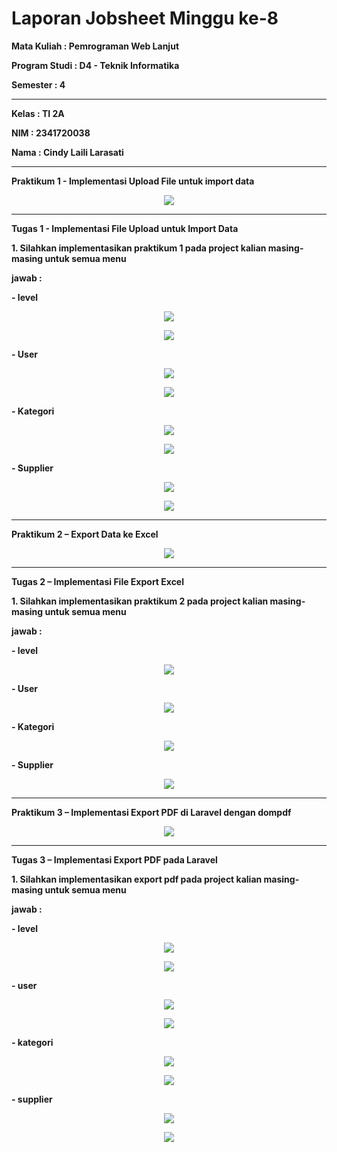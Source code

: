 # Laporan Jobsheet Minggu ke-8
<b>Mata Kuliah : Pemrograman Web Lanjut</b></p>
<b>Program Studi : D4 - Teknik Informatika</b></p>
<b>Semester : 4</b>
<hr>
<b>Kelas : TI 2A</b></p>
<b>NIM : 2341720038</b></p>
<b>Nama : Cindy Laili Larasati</b>
<hr>

<b>Praktikum 1 - Implementasi Upload File untuk import data<b>
<p align="center">
    <img src="Gambar/P1.png"></p>
<hr>

<b>Tugas 1 - Implementasi File Upload untuk Import Data<b>
<p>1. Silahkan implementasikan praktikum 1 pada project kalian masing-masing untuk semua 
menu </p>
<p>jawab :</p>
<p>- level</p>
<p align="center">
    <img src="Gambar/T1.1.png"></p>
<p align="center">
    <img src="Gambar/T1.2.png"></p>

<p>- User</p>
<p align="center">
    <img src="Gambar/T1.3.png"></p>
<p align="center">
    <img src="Gambar/T1.4.png"></p>

<p>- Kategori</p>
<p align="center">
    <img src="Gambar/T1.5.png"></p>
<p align="center">
    <img src="Gambar/T1.6.png"></p>

<p>- Supplier</p>
<p align="center">
    <img src="Gambar/T1.7.png"></p>
<p align="center">
    <img src="Gambar/T1.8.png"></p>
<hr>

<b>Praktikum 2 – Export Data ke Excel <b>
<p align="center">
    <img src="Gambar/P2.png"></p>
<hr>

<b>Tugas 2 – Implementasi File Export Excel<b>
<p>1. Silahkan implementasikan praktikum 2 pada project kalian masing-masing untuk semua 
menu</p>
<p>jawab :</p>
<p>- level</p>
<p align="center">
    <img src="Gambar/T2.1.png"></p>

<p>- User</p>
<p align="center">
    <img src="Gambar/T2.2.png"></p>

<p>- Kategori</p>
<p align="center">
    <img src="Gambar/T2.3.png"></p>

<p>- Supplier</p>
<p align="center">
    <img src="Gambar/T2.4.png"></p>
<hr>

<b>Praktikum 3 – Implementasi Export PDF di Laravel dengan dompdf<b>
<p align="center">
    <img src="Gambar/P3.png"></p>
<hr>

<b>Tugas 3 – Implementasi Export PDF pada Laravel<b>
<p>1. Silahkan implementasikan export pdf pada project kalian masing-masing untuk semua 
menu </p>
<p>jawab :</p>
<p>- level</p>
<p align="center">
    <img src="Gambar/T3.1.png"></p>
<p align="center">
    <img src="Gambar/T3.2.png"></p>

<p>- user</p>
<p align="center">
    <img src="Gambar/T3.3.png"></p>
<p align="center">
    <img src="Gambar/T3.4.png"></p>

<p>- kategori</p>
<p align="center">
    <img src="Gambar/T3.5.png"></p>
<p align="center">
    <img src="Gambar/T3.6.png"></p>

<p>- supplier</p>
<p align="center">
    <img src="Gambar/T3.7.png"></p>
<p align="center">
    <img src="Gambar/T3.8.png"></p>
    
<p></p>
<p></p>
<p></p>
<p></p>